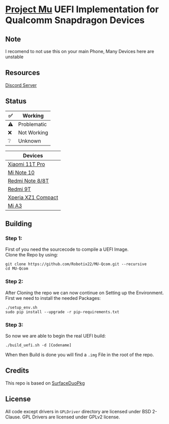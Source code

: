 # [Project Mu](https://microsoft.github.io/mu/) UEFI Implementation for Qualcomm Snapdragon Devices

## Note

I recomend to not use this on your main Phone, Many Devices here are unstable

## Resources

[Discord Server](https://discord.gg/Dx2QgMx7Sv)

## Status
|✅|Working|
|--|--------|
|⚠️|Problematic|
|❌|Not Working|
|❔|Unknown|

|Devices|
|-------|
|[Xiaomi 11T Pro](https://github.com/Robotix22/MU-Qcom/blob/main/Status/Xiaomi-11T-Pro.md)|
|[Mi Note 10](https://github.com/Robotix22/MU-Qcom/blob/main/Status/Xiaomi-Mi-Note-10.md)|
|[Redmi Note 8/8T](https://github.com/Robotix22/MU-Qcom/blob/main/Status/Xiaomi-Redmi-Note-8.md)|
|[Redmi 9T](https://github.com/Robotix22/MU-Qcom/blob/main/Status/Xiaomi-Redmi-9T.md)|
|[Xperia XZ1 Compact](https://github.com/Robotix22/MU-Qcom/blob/main/Status/Sony-Xperia-XZ1-Compact.md)|
|[Mi A3](https://github.com/Robotix22/MU-Qcom/blob/main/Status/Xiaomi-Mi-A3.md)|

## Building

### Step 1:

First of you need the sourcecode to compile a UEFI Image. <br />
Clone the Repo by using:
```
git clone https://github.com/Robotix22/MU-Qcom.git --recursive
cd MU-Qcom
```

### Step 2:

After Cloning the repo we can now continue on Setting up the Environment. <br />
First we need to install the needed Packages:
```
./setup_env.sh
sudo pip install --upgrade -r pip-requirements.txt
```

### Step 3:

So now we are able to begin the real UEFI build:
```
./build_uefi.sh -d [Codename]
```

When then Build is done you will find a `.img` File in the root of the repo.

## Credits

This repo is based on [SurfaceDuoPkg](https://github.com/WOA-Project/SurfaceDuoPkg)

## License

All code except drivers in `GPLDriver` directory are licensed under BSD 2-Clause.
GPL Drivers are licensed under GPLv2 license.
